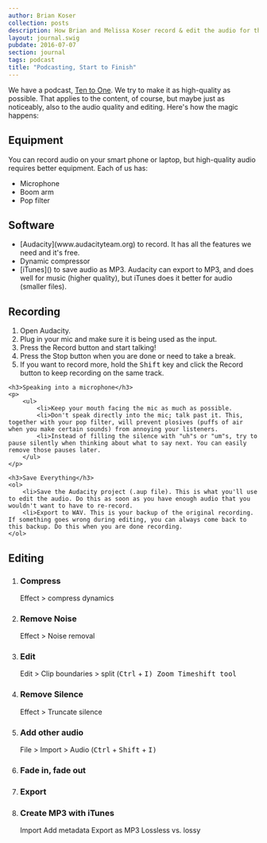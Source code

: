 ```yaml
---
author: Brian Koser
collection: posts
description: How Brian and Melissa Koser record & edit the audio for their podcast, Ten to One, and other audio projects.
layout: journal.swig
pubdate: 2016-07-07
section: journal
tags: podcast
title: "Podcasting, Start to Finish"
---
```


We have a podcast, [Ten to One](tto.koser.us). We try to make it as high-quality as possible. That applies to the content, of course, but maybe just as noticeably, also to the audio quality and editing. Here's how the magic happens:

<h2>Equipment</h2>
<p>
    You can record audio on your smart phone or laptop, but high-quality audio requires better equipment. Each of us has:
    <ul>
        <li>Microphone
        <li>Boom arm
        <li>Pop filter
    </ul>
</p>

<h2>Software</h2>
<p>
    <ul>
        <li>[Audacity](www.audacityteam.org) to record. It has all the features we need and it's free.
        <li>Dynamic compressor
        <li>[iTunes]() to save audio as MP3. Audacity can export to MP3, and does well for music (higher quality), but iTunes does it better for audio (smaller files).
    </ul>
<p>

<h2>Recording</h2>
<p>
    <ol>
        <li>Open Audacity.
        <li>Plug in your mic and make sure it is being used as the input.
        <li>Press the Record button and start talking!
        <li>Press the Stop button when you are done or need to take a break.
        <li>If you want to record more, hold the <kbd><kbd>Shift</kbd></kbd> key and click the Record button to keep recording on the same track.
    </ol>

    <h3>Speaking into a microphone</h3>
    <p>
        <ul>
            <li>Keep your mouth facing the mic as much as possible.
            <li>Don't speak directly into the mic; talk past it. This, together with your pop filter, will prevent plosives (puffs of air when you make certain sounds) from annoying your listeners.
            <li>Instead of filling the silence with "uh"s or "um"s, try to pause silently when thinking about what to say next. You can easily remove those pauses later.
        </ul>
    </p>

    <h3>Save Everything</h3>
    <ol>
        <li>Save the Audacity project (.aup file). This is what you'll use to edit the audio. Do this as soon as you have enough audio that you wouldn't want to have to re-record.
        <li>Export to WAV. This is your backup of the original recording. If something goes wrong during editing, you can always come back to this backup. Do this when you are done recording.
    </ol>
</p>

<h2>Editing</h2>
<p>
    <ol>
        <li>
            <h3>Compress</h3>
            Effect > compress dynamics
        </li>
        <li>
            <h3>Remove Noise</h3>
            Effect > Noise removal
        </li>
        <li>
            <h3>Edit</h3>
            Edit > Clip boundaries > split (<kbd><kdb>Ctrl</kbd> + <kbd>I</kbd><kbd>)
            Zoom
            Timeshift tool
        </li>
        <li>
            <h3>Remove Silence</h3>
            Effect > Truncate silence
        </li>
        <li>
            <h3>Add other audio</h3>
            File > Import > Audio (<kbd><kdb>Ctrl</kbd> + <kbd>Shift</kbd> + <kbd>I</kbd><kbd>)
        </li>
        <li>
            <h3>Fade in, fade out</h3>
        </li>
        <li>
            <h3>Export</h3>
        </li>
        <li>
            <h3>Create MP3 with iTunes</h3>
            Import
            Add metadata
            Export as MP3
            Lossless vs. lossy
        </li>
    </ol>
</p>